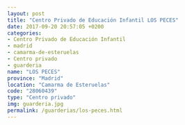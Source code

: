 ```yaml
---
layout: post
title: "Centro Privado de Educación Infantil LOS PECES"
date: 2017-09-20 20:57:05 +0200
categories:
- Centro Privado de Educación Infantil
- madrid
- camarma-de-esteruelas
- Centro privado
- guarderia
name: "LOS PECES"
province: "Madrid"
location: "Camarma de Esteruelas"
code: "28060439"
type: "Centro privado"
img: guarderia.jpg
permalink: /guarderias/los-peces.html
---
```

